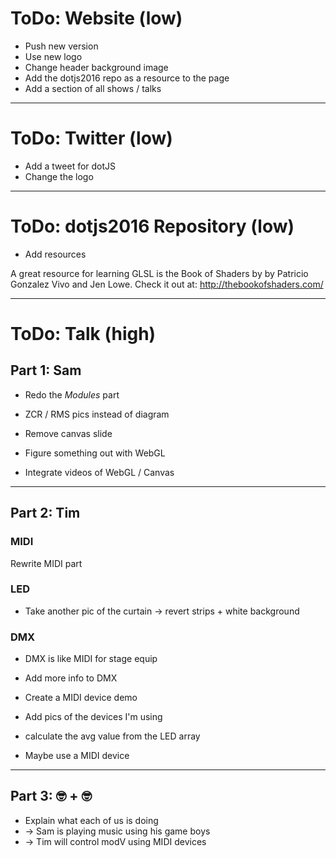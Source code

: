 # ToDo: Website (low)

* Push new version
* Use new logo 
* Change header background image
* Add the dotjs2016 repo as a resource to the page
* Add a section of all shows / talks





---

# ToDo: Twitter (low)

* Add a tweet for dotJS
* Change the logo





---

# ToDo: dotjs2016 Repository (low)

* Add resources

A great resource for learning GLSL is the Book of Shaders by by Patricio Gonzalez Vivo and Jen Lowe. Check it out at: http://thebookofshaders.com/





---

# ToDo: Talk (high)

## Part 1: Sam

* Redo the *Modules* part

* ZCR / RMS pics instead of diagram

* Remove canvas slide
* Figure something out with WebGL

* Integrate videos of WebGL / Canvas



---

## Part 2: Tim


### MIDI 

Rewrite MIDI part


### LED

* Take another pic of the curtain -> revert strips + white background


### DMX

* DMX is like MIDI for stage equip
* Add more info to DMX

* Create a MIDI device demo
* Add pics of the devices I'm using
* calculate the avg value from the LED array

* Maybe use a MIDI device



---

## Part 3: 🤓 + 🤓

* Explain what each of us is doing
* -> Sam is playing music using his game boys
* -> Tim will control modV using MIDI devices 


